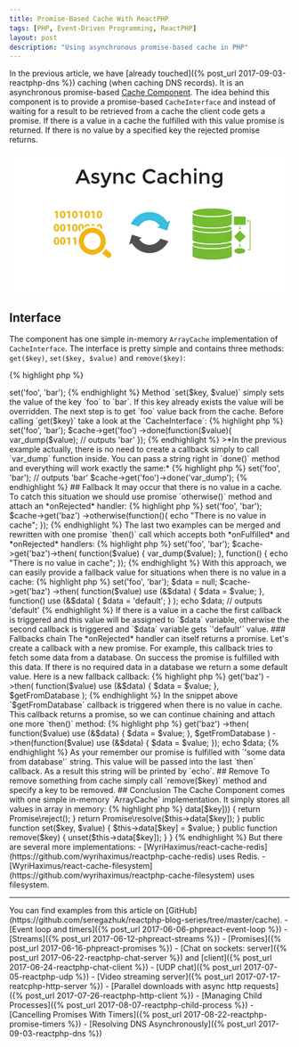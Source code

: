 ```yaml
---
title: Promise-Based Cache With ReactPHP
tags: [PHP, Event-Driven Programming, ReactPHP]
layout: post
description: "Using asynchronous promise-based cache in PHP"
---
```


In the previous article, we have [already touched]({% post_url 2017-09-03-reactphp-dns %}) caching (when caching DNS records). It is an asynchronous promise-based [Cache Component](https://github.com/reactphp/cache). The idea behind this component is to provide a promise-based `CacheInterface` and instead of waiting for a result to be retrieved from a cache the client code gets a promise. If there is a value in a cache the fulfilled with this value promise is returned. If there is no value by a specified key the rejected promise returns.

<p class="text-center image">
    <img src="/assets/images/posts/reactphp/async-cache.jpg" alt="async-cache" class="">
</p>

## Interface

The component has one simple in-memory `ArrayCache` implementation of `CacheInterface`. The interface is pretty simple and contains three methods: `get($key)`, `set($key, $value)` and `remove($key)`:

{% highlight php %}
<?php

namespace React\Cache;

interface CacheInterface
{
    // @return React\Promise\PromiseInterface
    public function get($key);

    public function set($key, $value);

    public function remove($key);
}
{% endhighlight %} 

## Set/Get

Let's try it to see how it works. At first, we put something in cache:

{% highlight php %}
<?php

$cache = new React\Cache\ArrayCache();
$cache->set('foo', 'bar');
{% endhighlight %}

Method `set($key, $value)` simply sets the value of the key `foo` to `bar`. If this key already exists the value will be overridden.

The next step is to get `foo` value back from the cache. Before calling `get($key)` take a look at the `CacheInterface`:

{% highlight php %}
<?php
 
// @return React\Promise\PromiseInterface
public function get($key);
{% endhighlight %} 

Notice, that `get($key)` method doesn't return the value from cache, instead, it returns a promise. Which means that we should use promise `done()` method to attach *onFulfilled* handler and actually retrieve the value from cache:

{% highlight php %}
<?php

$cache = new React\Cache\ArrayCache();
$cache->set('foo', 'bar');

$cache->get('foo')
    ->done(function($value){
        var_dump($value); // outputs 'bar'
    });
{% endhighlight %}

>*In the previous example actually, there is no need to create a callback simply to call `var_dump` function inside. You can pass a string right in `done()` method and everything will work exactly the same:*

{% highlight php %}
<?php

$cache = new React\Cache\ArrayCache();
$cache->set('foo', 'bar');

// outputs 'bar'
$cache->get('foo')->done('var_dump'); 
{% endhighlight %}

## Fallback

It may occur that there is no value in a cache. To catch this situation we should use promise `otherwise()` method and attach an *onRejected* handler:

{% highlight php %}
<?php

$cache = new React\Cache\ArrayCache();

$cache->set('foo', 'bar');

$cache->get('baz')
    ->otherwise(function(){
        echo "There is no value in cache";
    });
{% endhighlight %}

The last two examples can be merged and rewritten with one promise `then()` call which accepts both *onFulfilled* and *onRejected* handlers:

{% highlight php %}
<?php

$cache = new React\Cache\ArrayCache();

$cache->set('foo', 'bar');

$cache->get('baz')->then(
    function($value) {
        var_dump($value);
    },
    function() {
        echo "There is no value in cache";
    });
{% endhighlight %}

With this approach, we can easily provide a fallback value for situations when there is no value in a cache:

{% highlight php %}
<?php

$cache = new React\Cache\ArrayCache();
$cache->set('foo', 'bar');

$data = null;

$cache->get('baz')
    ->then(
        function($value) use (&$data) {
            $data = $value;
        },
        function() use (&$data) {
            $data = 'default';
        }
    );

echo $data; // outputs 'default'
{% endhighlight %}

If there is a value in a cache the first callback is triggered and this value will be assigned to `$data` variable, otherwise the second callback is triggered and `$data` variable gets `'default'` value. 

### Fallbacks chain

The *onRejected* handler can itself returns a promise. Let's create a callback with a new promise. For example, this callback tries to fetch some data from a database. On success the promise is fulfilled with this data. If there is no required data in a database we return a some default value. Here is a new fallback callback:

{% highlight php %}
<?php

$getFromDatabase = function() {
    $resolver = function(callable $resolve, callable $reject) {
        return $resolve('some data from database');
    };

    return new React\Promise\Promise($resolver);
};
{% endhighlight %}

A quick overview. Our promise has a *resolver* handler. This handler accepts two callbacks: one to fulfill the promise with some value, and another - to reject a promise. In our example we immediately fulfill the promise with a string `'some data from database'`.

The next step is to replace the *onRejected* handler for a promise which was return when we call `get($key)` method:

{% highlight php %}
<?php

$cache->get('baz')
    ->then(
        function($value) use (&$data) {
            $data = $value;
        }, 
        $getFromDatabase
    );
{% endhighlight %}

In the snippet above `$getFromDatabase` callback is triggered when there is no value in cache. This callback returns a promise, so we can continue chaining and attach one more `then()` method:

{% highlight php %}
<?php

$data = null;

$cache->get('baz')
    ->then(
      function($value) use (&$data) {
        $data = $value;
      }, 
      $getFromDatabase
    )
    ->then(function($value) use (&$data) {
        $data = $value;
    });

echo $data;
{% endhighlight %}
As your remember our promise is fulfilled with `'some data from database'` string. This value will be passed into the last `then` callback. As a result this string will be printed by `echo`.

## Remove 

To remove something from cache simply call `remove($key)` method and specify a key to be removed.

## Conclusion

The Cache Component comes with one simple in-memory `ArrayCache` implementation. It simply stores all values in array in memory:

{% highlight php %}
<?php

class ArrayCache implements CacheInterface
{
    private $data = array();

    public function get($key)
    {
        if (!isset($this->data[$key])) {
            return Promise\reject();
        }

        return Promise\resolve($this->data[$key]);
    }

    public function set($key, $value)
    {
        $this->data[$key] = $value;
    }

    public function remove($key)
    {
        unset($this->data[$key]);
    }
}
{% endhighlight %}

But there are several more implementations:

- [WyriHaximus/react-cache-redis](https://github.com/wyrihaximus/reactphp-cache-redis) uses Redis.
- [WyriHaximus/react-cache-filesystem](https://github.com/wyrihaximus/reactphp-cache-filesystem) uses filesystem.

<hr>
You can find examples from this article on [GitHub](https://github.com/seregazhuk/reactphp-blog-series/tree/master/cache).

- [Event loop and timers]({% post_url 2017-06-06-phpreact-event-loop %})
- [Streams]({% post_url 2017-06-12-phpreact-streams %})
- [Promises]({% post_url 2017-06-16-phpreact-promises %})
- [Chat on sockets: server]({% post_url 2017-06-22-reactphp-chat-server %}) and  [client]({% post_url 2017-06-24-reactphp-chat-client %})
- [UDP chat]({% post_url 2017-07-05-reactphp-udp %})
- [Video streaming server]({% post_url 2017-07-17-reatcphp-http-server %})
- [Parallel downloads with async http requests]({% post_url 2017-07-26-reactphp-http-client %})
- [Managing Child Processes]({% post_url 2017-08-07-reactphp-child-process %})
- [Cancelling Promises With Timers]({% post_url 2017-08-22-reactphp-promise-timers %})
- [Resolving DNS Asynchronously]({% post_url 2017-09-03-reactphp-dns %})

